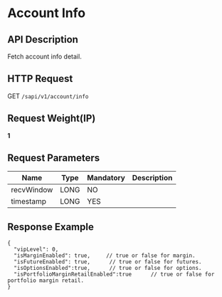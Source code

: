 # Account Info 

## API Description​

Fetch account info detail.

## HTTP Request​

GET `/sapi/v1/account/info`

## Request Weight(IP)​

**1**

## Request Parameters​

| Name | Type | Mandatory | Description |
| --- | --- | --- | --- |
| recvWindow | LONG | NO |  |
| timestamp | LONG | YES |  |

## Response Example​

```
{  
  "vipLevel": 0,  
  "isMarginEnabled": true,     // true or false for margin.  
  "isFutureEnabled": true,      // true or false for futures.  
  "isOptionsEnabled":true,      // true or false for options.  
  "isPortfolioMarginRetailEnabled":true      // true or false for portfolio margin retail.  
}
```

